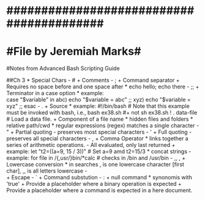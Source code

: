 # ######################################### #
# #File by Jeremiah Marks#

#Notes from Advanced Bash Scripting Guide

##Ch 3
    * Special Chars
        - #
            + Comments
        - ;
            + Command separator
            + Requires no space before and one space after
                * echo hello; echo there
        - ;;
            + Terminator in a case option
                * example:                 
                    case "$variable" in
                        abc) echo "\$variable = abc" ;;
                        xyz) echo "\$variable = xyz" ;;
                    esac
        - .
            + Source
                * example: 
                    #!/bin/bash
                    #  Note that this example must be invoked with bash, i.e., bash ex38.sh
                    #+ not  sh ex38.sh !
                    . data-file    # Load a data file.
            + Component of a file name 
                * hidden files and folders
                * relative path/cwd
                * regular expressions (regex) matches a single character
        - "
            + Partial quoting - preserves most special characters
        - '
            + Full quoting - preserves all special characters
        - ,
            + Comma Operator
                * links together a series of arithmetic operations. 
                    - All evaluated, only last returned
                        + example:
                            let "t2=((a=9, 15 / 3))"
                            # Set a=9 amd t2=15/3
                * concat strings
                    - example:
                        for file in /{,usr/}bin/*calc
                        # checks in /bin and /usr/bin
        - ,, ,
            + Lowercase conversion
                * in searches , is one lowercase character [first char], ,, is all letters lowercase
        - \
            + Escape
        - `
            + Command substution
        - :
            + null command
                * synonomis with 'true' 
            + Provide a placeholder where a binary operation is expected
            + Provide a placeholder where a command is expected in a here document.
